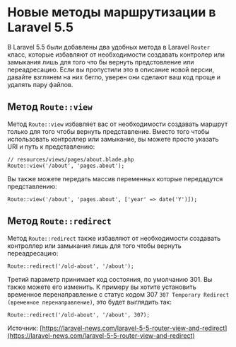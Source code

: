 # Новые методы маршрутизации в Laravel 5.5

В Laravel 5.5 были добавлены два удобных метода в Laravel `Router` класс, которые избавляют от необходимости создавать контролер или замыкания лишь для того что бы вернуть предстовление или переадресацию. Если вы пропустили это в описание новой версии, давайте взглянем на них бегло, уверен они сделают ваш код проще и удалять пару файлов.

## Метод `Route::view`

Метод `Route::view` избавляет вас от необходимости создавать маршрут только для того чтобы вернуть представление. Вместо того чтобы использовать контроллер или замыкание, вы можете просто указать URI и путь к представлению:

    // resources/views/pages/about.blade.php
    Route::view('/about', 'pages.about');

Вы также можете передать массив переменных которые передадутся представлению:

    Route::view('/about', 'pages.about', ['year' => date('Y')]);

## Метод `Route::redirect`

Метод `Route::redirect` также избавляют от необходимости создавать контроллер или замыкания лишь для того чтобы вернуть переадресацию:

    Route::redirect('/old-about', '/about');

Третий параметр принимает код состояния, по умолчанию 301. Вы также можете его изменить. К примеру вы хотите установить временное перенаправление с статус кодом 307 `307 Temporary Redirect (временное перенаправление)`, это будет выглядить так:

    Route::redirect('/old-about', '/about', 307);

Источник: [https://laravel-news.com/laravel-5-5-router-view-and-redirect](https://laravel-news.com/laravel-5-5-router-view-and-redirect)
